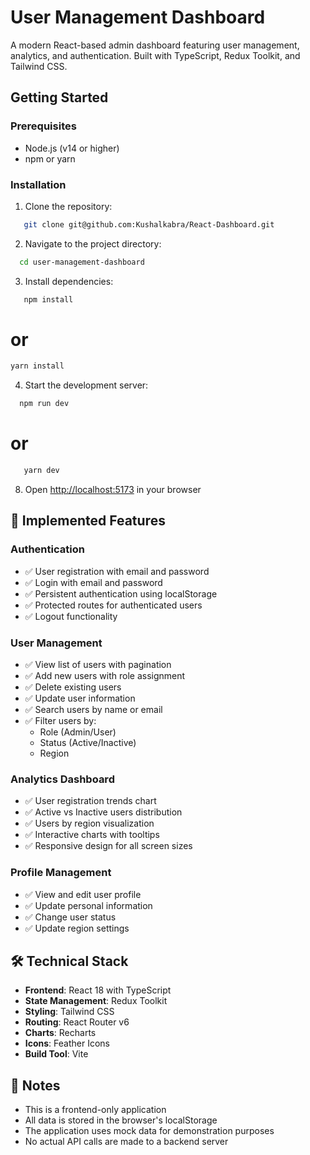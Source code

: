 # User Management Dashboard

A modern React-based admin dashboard featuring user management, analytics, and authentication. Built with TypeScript, Redux Toolkit, and Tailwind CSS.

## Getting Started

### Prerequisites
- Node.js (v14 or higher)
- npm or yarn

### Installation

1. Clone the repository:
```bash
   git clone git@github.com:Kushalkabra/React-Dashboard.git
```     

2. Navigate to the project directory:
 ```bash
   cd user-management-dashboard
```     

3. Install dependencies:
```bash
   npm install
```

   # or
   
   ```bash
  yarn install 
```
        
4. Start the development server:
 ```bash
   npm run dev
```
   # or
   
```bash
   yarn dev
```

8. Open [http://localhost:5173](http://localhost:5173) in your browser


 ## 🎯 Implemented Features

### Authentication
- ✅ User registration with email and password
- ✅ Login with email and password
- ✅ Persistent authentication using localStorage
- ✅ Protected routes for authenticated users
- ✅ Logout functionality

### User Management
- ✅ View list of users with pagination
- ✅ Add new users with role assignment
- ✅ Delete existing users
- ✅ Update user information
- ✅ Search users by name or email
- ✅ Filter users by:
  - Role (Admin/User)
  - Status (Active/Inactive)
  - Region

### Analytics Dashboard
- ✅ User registration trends chart
- ✅ Active vs Inactive users distribution
- ✅ Users by region visualization
- ✅ Interactive charts with tooltips
- ✅ Responsive design for all screen sizes

### Profile Management
- ✅ View and edit user profile
- ✅ Update personal information
- ✅ Change user status
- ✅ Update region settings

## 🛠️ Technical Stack

- **Frontend**: React 18 with TypeScript
- **State Management**: Redux Toolkit
- **Styling**: Tailwind CSS
- **Routing**: React Router v6
- **Charts**: Recharts
- **Icons**: Feather Icons
- **Build Tool**: Vite

## 📝 Notes

- This is a frontend-only application
- All data is stored in the browser's localStorage
- The application uses mock data for demonstration purposes
- No actual API calls are made to a backend server







